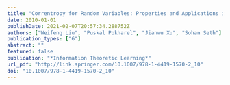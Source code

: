 ```yaml
---
title: "Correntropy for Random Variables: Properties and Applications in Statistical Inference"
date: 2010-01-01
publishDate: 2021-02-07T20:57:34.288752Z
authors: ["Weifeng Liu", "Puskal Pokharel", "Jianwu Xu", "Sohan Seth"]
publication_types: ["6"]
abstract: ""
featured: false
publication: "*Information Theoretic Learning*"
url_pdf: "http://link.springer.com/10.1007/978-1-4419-1570-2_10"
doi: "10.1007/978-1-4419-1570-2_10"
---
```


